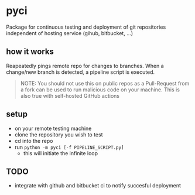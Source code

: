 # pyci
Package for continuous testing and deployment of git repositories independent of hosting service (gihub, bitbucket, ...)

## how it works
Reapeatedly pings remote repo for changes to branches. When a change/new branch is detected, a pipeline script is executed.

> NOTE: You should not use this on public repos as a Pull-Request from a fork can be used to run malicious code on your machine. This is also true with self-hosted GitHub actions


## setup
* on your remote testing machine
* clone the repository you wish to test
* cd into the repo
* run `python -m pyci [-f PIPELINE_SCRIPT.py]`
  * this will initiate the infinite loop

## TODO
* integrate with github and bitbucket ci to notify succesful deployment
